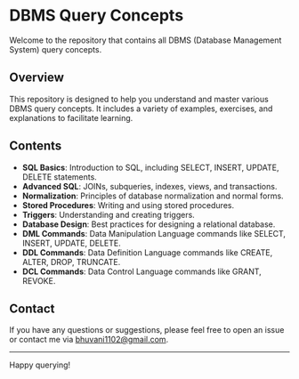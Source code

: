 # DBMS Query Concepts

Welcome to the repository that contains all DBMS (Database Management System) query concepts.

## Overview

This repository is designed to help you understand and master various DBMS query concepts. It includes a variety of examples, exercises, and explanations to facilitate learning.

## Contents

- **SQL Basics**: Introduction to SQL, including SELECT, INSERT, UPDATE, DELETE statements.
- **Advanced SQL**: JOINs, subqueries, indexes, views, and transactions.
- **Normalization**: Principles of database normalization and normal forms.
- **Stored Procedures**: Writing and using stored procedures.
- **Triggers**: Understanding and creating triggers.
- **Database Design**: Best practices for designing a relational database.
- **DML Commands**: Data Manipulation Language commands like SELECT, INSERT, UPDATE, DELETE.
- **DDL Commands**: Data Definition Language commands like CREATE, ALTER, DROP, TRUNCATE.
- **DCL Commands**: Data Control Language commands like GRANT, REVOKE.


## Contact

If you have any questions or suggestions, please feel free to open an issue or contact me via bhuvani1102@gmail.com.

---

Happy querying!
